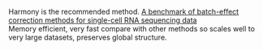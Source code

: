 Harmony is the recommended method. [A benchmark of batch-effect correction methods for single-cell RNA sequencing data](https://genomebiology.biomedcentral.com/articles/10.1186/s13059-019-1850-9)  
Memory efficient, very fast compare with other methods so scales well to very large datasets, preserves global structure. 
